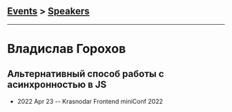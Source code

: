## [Events](../README.md) > [Speakers](../speakers.md)
---

# Владислав Горохов

## Альтернативный способ работы с асинхронностью в JS
- 2022 Apr 23 -- Krasnodar Frontend miniConf 2022    
